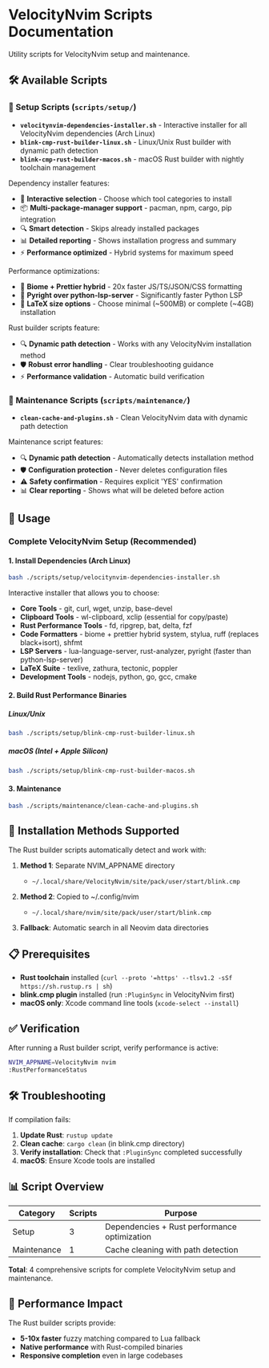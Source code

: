 # VelocityNvim Scripts Documentation

Utility scripts for VelocityNvim setup and maintenance.

## 🛠️ Available Scripts

### 🚀 Setup Scripts (`scripts/setup/`)
- **`velocitynvim-dependencies-installer.sh`** - Interactive installer for all VelocityNvim dependencies (Arch Linux)
- **`blink-cmp-rust-builder-linux.sh`** - Linux/Unix Rust builder with dynamic path detection  
- **`blink-cmp-rust-builder-macos.sh`** - macOS Rust builder with nightly toolchain management

Dependency installer features:
- 🎯 **Interactive selection** - Choose which tool categories to install
- 📦 **Multi-package-manager support** - pacman, npm, cargo, pip integration  
- 🔍 **Smart detection** - Skips already installed packages
- 📊 **Detailed reporting** - Shows installation progress and summary
- ⚡ **Performance optimized** - Hybrid systems for maximum speed

Performance optimizations:
- 🚀 **Biome + Prettier hybrid** - 20x faster JS/TS/JSON/CSS formatting
- 🐍 **Pyright over python-lsp-server** - Significantly faster Python LSP
- 📄 **LaTeX size options** - Choose minimal (~500MB) or complete (~4GB) installation

Rust builder scripts feature:
- 🔍 **Dynamic path detection** - Works with any VelocityNvim installation method
- 🛡️ **Robust error handling** - Clear troubleshooting guidance
- ⚡ **Performance validation** - Automatic build verification

### 🔧 Maintenance Scripts (`scripts/maintenance/`)
- **`clean-cache-and-plugins.sh`** - Clean VelocityNvim data with dynamic path detection

Maintenance script features:
- 🔍 **Dynamic path detection** - Automatically detects installation method
- 🛡️ **Configuration protection** - Never deletes configuration files  
- ⚠️ **Safety confirmation** - Requires explicit 'YES' confirmation
- 📊 **Clear reporting** - Shows what will be deleted before action

## 🚀 Usage

### Complete VelocityNvim Setup (Recommended)

#### 1. Install Dependencies (Arch Linux)
```bash
bash ./scripts/setup/velocitynvim-dependencies-installer.sh
```
Interactive installer that allows you to choose:
- **Core Tools** - git, curl, wget, unzip, base-devel
- **Clipboard Tools** - wl-clipboard, xclip (essential for copy/paste) 
- **Rust Performance Tools** - fd, ripgrep, bat, delta, fzf
- **Code Formatters** - biome + prettier hybrid system, stylua, ruff (replaces black+isort), shfmt  
- **LSP Servers** - lua-language-server, rust-analyzer, pyright (faster than python-lsp-server)
- **LaTeX Suite** - texlive, zathura, tectonic, poppler
- **Development Tools** - nodejs, python, go, gcc, cmake

#### 2. Build Rust Performance Binaries

##### Linux/Unix
```bash
bash ./scripts/setup/blink-cmp-rust-builder-linux.sh
```

##### macOS (Intel + Apple Silicon)
```bash
bash ./scripts/setup/blink-cmp-rust-builder-macos.sh
```

#### 3. Maintenance
```bash
bash ./scripts/maintenance/clean-cache-and-plugins.sh
```

## 🔧 Installation Methods Supported

The Rust builder scripts automatically detect and work with:

1. **Method 1**: Separate NVIM_APPNAME directory
   - `~/.local/share/VelocityNvim/site/pack/user/start/blink.cmp`

2. **Method 2**: Copied to ~/.config/nvim
   - `~/.local/share/nvim/site/pack/user/start/blink.cmp`

3. **Fallback**: Automatic search in all Neovim data directories

## 📋 Prerequisites

- **Rust toolchain** installed (`curl --proto '=https' --tlsv1.2 -sSf https://sh.rustup.rs | sh`)
- **blink.cmp plugin** installed (run `:PluginSync` in VelocityNvim first)
- **macOS only**: Xcode command line tools (`xcode-select --install`)

## ✅ Verification

After running a Rust builder script, verify performance is active:

```bash
NVIM_APPNAME=VelocityNvim nvim
:RustPerformanceStatus
```

## 🛠️ Troubleshooting

If compilation fails:

1. **Update Rust**: `rustup update`
2. **Clean cache**: `cargo clean` (in blink.cmp directory)
3. **Verify installation**: Check that `:PluginSync` completed successfully
4. **macOS**: Ensure Xcode tools are installed

## 📊 Script Overview

| Category | Scripts | Purpose |
|----------|---------|---------|
| Setup | 3 | Dependencies + Rust performance optimization |
| Maintenance | 1 | Cache cleaning with path detection |

**Total**: 4 comprehensive scripts for complete VelocityNvim setup and maintenance.

## 🎯 Performance Impact

The Rust builder scripts provide:
- **5-10x faster** fuzzy matching compared to Lua fallback
- **Native performance** with Rust-compiled binaries
- **Responsive completion** even in large codebases